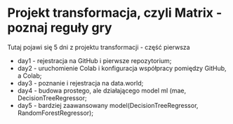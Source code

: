 # Projekt transformacja, czyli Matrix - poznaj reguły gry

Tutaj pojawi się 5 dni z projektu transformacji - część pierwsza
  * day1 - rejestracja na GitHub i pierwsze repozytorium;
  * day2 - uruchomienie Colab i konfiguracja współpracy pomiędzy GitHub, a Colab;
  * day3 - poznanie i rejestracja na data.world;
  * day4 - budowa prostego, ale działającego model ml (mae, DecisionTreeRegressor;
  * day5 - bardziej zaawansowany model(DecisionTreeRegressor, RandomForestRegressor);
